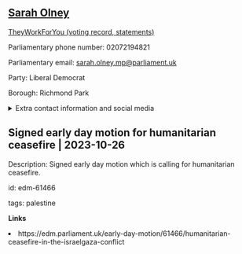 ## <a href="https://members.parliament.uk/member/4591/contact">Sarah Olney</a>

<a href="https://www.theyworkforyou.com/mp/25596/sarah_olney/richmond_park">TheyWorkForYou (voting record, statements)</a> 

Parliamentary phone number: 02072194821 

Parliamentary email: sarah.olney.mp@parliament.uk 

Party: Liberal Democrat 

Borough: Richmond Park 

<details><summary>Extra contact information and social media</summary> 
<li>Website: https://www.saraholney.com/</li>
<li>Twitter: https://twitter.com/sarahjolney1</li>
<li>Constituency office phone number: 02088762986</li>
<li>Constituency office email: office@saraholney.com</li>
<li>Facebook: https://www.facebook.com/saraholneyld</li>
<li>Instagram: https://www.instagram.com/sarahjolney/</li>
<li>Youtube:</li>
<li>Linkedin:</li>
<li>Government department phone number:</li>
<li>Government department email:</li>
<li>Threads:</li>
<li>Party office phone number:</li>
<li>Party office email:</li>
<li>Tiktok:</li>
</details>

## Signed early day motion for humanitarian ceasefire | 2023-10-26

Description: Signed early day motion which is calling for humanitarian ceasefire. 
 
id: edm-61466 

tags: palestine 

**Links** 
 <li>https://edm.parliament.uk/early-day-motion/61466/humanitarian-ceasefire-in-the-israelgaza-conflict</li>
